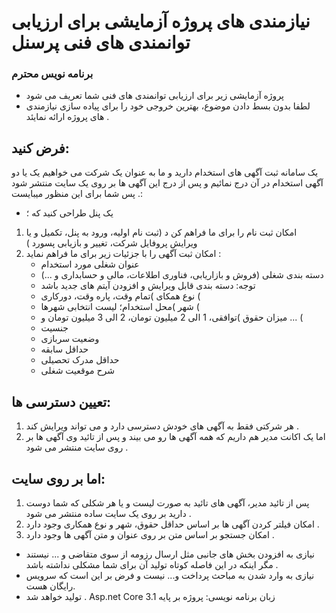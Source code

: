 # نیازمندی های پروژه آزمایشی برای ارزیابی توانمندی های فنی پرسنل 

### برنامه نویس  محترم 
 
- پروژه آزمایشی زیر برای ارزیابی توانمندی های فنی شما تعریف می شود
- لطفا بدون بسط دادن موضوع، بهترین خروجی خود را برای پیاده سازی نیازمندی های پروژه ارائه نمایئد .
## فرض کنید: 
یک سامانه ثبت آگهی های استخدام دارید و ما به عنوان یک شرکت می خواهیم یک یا دو آگهی استخدام در آن درج
نمائیم و پس از درج این آگهی ها بر روی یک سایت منتشر شود .
پس شما برای این منظور میبایست:
- یک پنل طراحی کنید که ؛
1. امکان ثبت نام را برای ما فراهم کن د (ثبت نام اولیه، ورود به پنل، تکمیل و یا ویرایش پروفایل شرکت، تغییر و
بازیابی پسورد )
2. امکان ثبت آگهی را با جزئیات زیر برای ما فراهم نماید :
   -   عنوان شغلی مورد استخدام
   -  دسته بندی شغلی (فروش و بازاریابی، فناوری اطلاعات، مالی و حسابداری و ...) 
   - توجه: دسته بندی قابل ویرایش و افزودن آیتم های جدید باشد      
   -  نوع همکای )تمام وقت، پاره وقت، دورکاری (
   -  شهر )محل استخدام؛ لیست انتخابی شهرها (
   -  میزان حقوق )توافقی، 1 الی 2 میلیون تومان، 2 الی 3 میلیون تومان و ... (
   -  جنسیت
   -  وضعیت سربازی
   -  حداقل سابقه
   -  حداقل مدرک تحصیلی
   -  شرح موقعیت شغلی

## تعیین دسترسی ها:
1. هر شرکتی فقط به آگهی های خودش دسترسی دارد و می تواند ویرایش کند .
2. اما یک اکانت مدیر هم داریم که همه آگهی ها رو می بیند و پس از تائید وی آگهی ها بر روی سایت منتشر می شود .
## اما بر روی سایت:
  1. پس از تائید مدیر، آگهی های تائید به صورت لیست و یا هر شکلی که شما دوست دارید بر روی یک سایت ساده
منتشر می شود .
  2. امکان فیلتر کردن آگهی ها بر اساس حداقل حقوق، شهر و نوع همکاری وجود دارد .
  3. امکان جستجو بر اساس متن بر روی عنوان و متن آگهی ها وجود دارد .
   - نیازی به افزودن بخش های جانبی مثل ارسال رزومه از سوی متقاضی و ... نیستند مگر اینکه در این فاصله کوتاه تولید
آن برای شما مشکلی نداشته باشد .
   - نیازی به وارد شدن به مباحث پرداخت و... نیست و فرض بر این است که سرویس رایگان هست.
   -  تولید خواهد شد . Asp.net Core زبان برنامه نویسی: پروژه بر پایه 3.1

